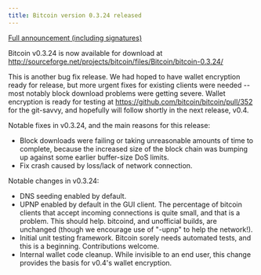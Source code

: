 ```yaml
---
title: Bitcoin version 0.3.24 released
---
```

[Full announcement (including signatures)](http://sourceforge.net/mailarchive/message.php?msg_id=27771039)

Bitcoin v0.3.24 is now available for download at
<http://sourceforge.net/projects/bitcoin/files/Bitcoin/bitcoin-0.3.24/>

This is another bug fix release.  We had hoped to have wallet encryption ready for release, but more urgent fixes for existing clients were needed -- most notably block download problems were getting severe.  Wallet encryption is ready for testing at <https://github.com/bitcoin/bitcoin/pull/352> for the git-savvy, and hopefully will follow shortly in the next release, v0.4.

Notable fixes in v0.3.24, and the main reasons for this release:

* Block downloads were failing or taking unreasonable amounts of time to complete, because the increased size of the block chain was bumping up against some earlier buffer-size DoS limits.  
* Fix crash caused by loss/lack of network connection.  

Notable changes in v0.3.24:

* DNS seeding enabled by default.  
* UPNP enabled by default in the GUI client.  The percentage of bitcoin clients that accept incoming connections is quite small, and that is a problem.  This should help.  bitcoind, and unofficial builds, are unchanged (though we encourage use of "-upnp" to help the network!).  
* Initial unit testing framework.  Bitcoin sorely needs automated tests, and this is a beginning.  Contributions welcome.  
* Internal wallet code cleanup.  While invisible to an end user, this change provides the basis for v0.4's wallet encryption.  
